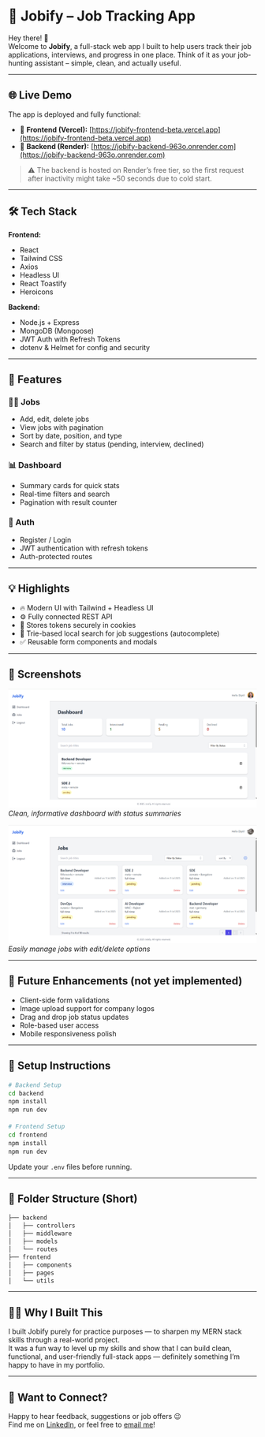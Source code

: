# 🚀 Jobify – Job Tracking App

Hey there! 👋  
Welcome to **Jobify**, a full-stack web app I built to help users track their job applications, interviews, and progress in one place. Think of it as your job-hunting assistant – simple, clean, and actually useful.

---

## 🌐 Live Demo

The app is deployed and fully functional:

- 🔗 **Frontend (Vercel):** [https://jobify-frontend-beta.vercel.app](https://jobify-frontend-beta.vercel.app)
- 🔗 **Backend (Render):** [https://jobify-backend-963o.onrender.com](https://jobify-backend-963o.onrender.com)

> ⚠️ The backend is hosted on Render’s free tier, so the first request after inactivity might take ~50 seconds due to cold start.

---

## 🛠️ Tech Stack

**Frontend:**

- React
- Tailwind CSS
- Axios
- Headless UI
- React Toastify
- Heroicons

**Backend:**

- Node.js + Express
- MongoDB (Mongoose)
- JWT Auth with Refresh Tokens
- dotenv & Helmet for config and security

---

## 🔑 Features

### 🧑‍💼 Jobs

- Add, edit, delete jobs
- View jobs with pagination
- Sort by date, position, and type
- Search and filter by status (pending, interview, declined)

### 📊 Dashboard

- Summary cards for quick stats
- Real-time filters and search
- Pagination with result counter

### 🔐 Auth

- Register / Login
- JWT authentication with refresh tokens
- Auth-protected routes

---

## 💡 Highlights

- 🔥 Modern UI with Tailwind + Headless UI
- ⚙️ Fully connected REST API
- 💾 Stores tokens securely in cookies
- 🔎 Trie-based local search for job suggestions (autocomplete)
- ✅ Reusable form components and modals

---

## 📸 Screenshots

![Dashboard Screenshot](./screenshots/dashboard.png)  
_Clean, informative dashboard with status summaries_

![Job List Screenshot](./screenshots/job-list.png)  
_Easily manage jobs with edit/delete options_

---

## 🧪 Future Enhancements (not yet implemented)

- Client-side form validations
- Image upload support for company logos
- Drag and drop job status updates
- Role-based user access
- Mobile responsiveness polish

---

## 🔧 Setup Instructions

```bash
# Backend Setup
cd backend
npm install
npm run dev

# Frontend Setup
cd frontend
npm install
npm run dev
```

Update your `.env` files before running.

---

## 📁 Folder Structure (Short)

```
├── backend
│   ├── controllers
│   ├── middleware
│   ├── models
│   └── routes
├── frontend
│   ├── components
│   ├── pages
│   └── utils
```

---

## 🙋‍♂️ Why I Built This

I built Jobify purely for practice purposes — to sharpen my MERN stack skills through a real-world project.  
It was a fun way to level up my skills and show that I can build clean, functional, and user-friendly full-stack apps — definitely something I’m happy to have in my portfolio.

---

## 🤝 Want to Connect?

Happy to hear feedback, suggestions or job offers 😉  
Find me on [LinkedIn](https://www.linkedin.com/in/dipti-pariya/), or feel free to [email me](mailto:diptipariya@gmail.com)!

